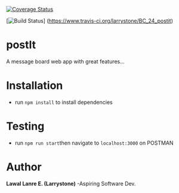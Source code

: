 [![Coverage Status](https://coveralls.io/repos/github/larrystone/BC_24_postit/badge.svg?branch=master)](https://coveralls.io/github/larrystone/BC_24_postit?branch=master)

[![Build Status](https://www.travis-ci.org/larrystone/BC_24_postit.svg?branch=master)]
(https://www.travis-ci.org/larrystone/BC_24_postit)

# postIt
A message board web app with great features...

# Installation
- run `npm install` to install dependencies

# Testing
- run `npm run start`then navigate to `localhost:3000` on POSTMAN

# Author
**Lawal Lanre E. (Larrystone)** -Aspiring Software Dev.
